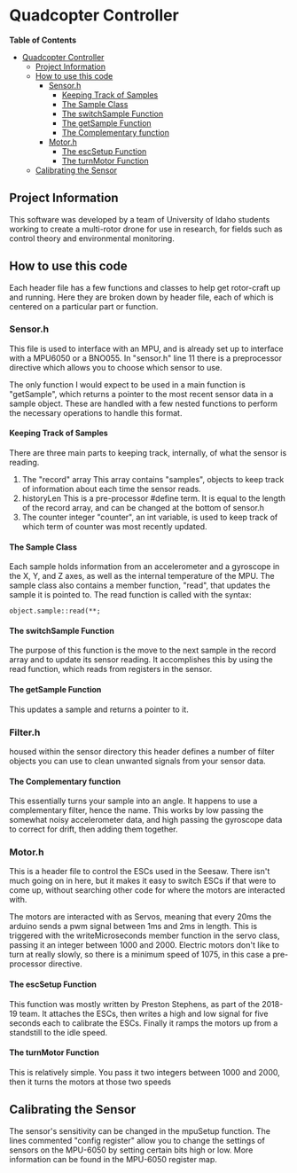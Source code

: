# Quadcopter Controller

<!-- markdown-toc start - Don't edit this section. Run M-x markdown-toc-refresh-toc -->
**Table of Contents**

- [Quadcopter Controller](#quadcopter-controller)
    - [Project Information](#project-information)
    - [How to use this code](#how-to-use-this-code)
        - [Sensor.h](#sensorh)
            - [Keeping Track of Samples](#keeping-track-of-samples)
            - [The Sample Class](#the-sample-class)
            - [The switchSample Function](#the-switchsample-function)
            - [The getSample Function](#the-getsample-function)
            - [The Complementary function](#the-complementary-function)
        - [Motor.h](#motorh)
            - [The escSetup Function](#the-escsetup-function)
            - [The turnMotor Function](#the-turnmotor-function)
    - [Calibrating the Sensor](#calibrating-the-sensor)

<!-- markdown-toc end -->


## Project Information
This software was developed by a team of University of Idaho students working to create a multi-rotor drone for use in research, for fields such as control theory and environmental monitoring.

## How to use this code
Each header file has a few functions and classes to help get rotor-craft up and running. Here they are broken down by header file, each of which is centered on a particular part or function.

### Sensor.h
This file is used to interface with an MPU, and is already set up to interface with a MPU6050 or a BNO055. In "sensor.h" line 11 there is a preprocessor directive which allows you to choose which sensor to use.

The only function I would expect to be used in a main function is "getSample", which returns a pointer to the most recent sensor data in a sample object. These are handled with a few nested functions to perform the necessary operations to handle this format.

#### Keeping Track of Samples
There are three main parts to keeping track, internally, of what the sensor is reading.
1.  The "record" array
    This array contains "samples", objects to keep track of information about each time the sensor reads.
2.  historyLen
    This is a pre-processor #define term. It is equal to the length of the record array, and can be changed at the bottom of sensor.h
3.  The counter integer
    "counter", an int variable, is used to keep track of which term of counter was most recently updated.

#### The Sample Class
Each sample holds information from an accelerometer and a gyroscope in the X, Y, and Z axes, as well as the internal temperature of the MPU. The sample class also contains a member function, "read", that updates the sample it is pointed to. The read function is called with the syntax:

    object.sample::read(**;

#### The switchSample Function
The purpose of this function is the move to the next sample in the record array and to update its sensor reading. It accomplishes this by using the read function, which reads from registers in the sensor.

#### The getSample Function
This updates a sample and returns a pointer to it.

### Filter.h
housed within the sensor directory this header defines a number of filter objects you can use to clean unwanted signals from your sensor data.

#### The Complementary function
This essentially turns your sample into an angle. It happens to use a complementary filter, hence the name. This works by low passing the somewhat noisy accelerometer data, and high passing the gyroscope data to correct for drift, then adding them together.

### Motor.h
This is a header file to control the ESCs used in the Seesaw. There isn't much going on in here, but it makes it easy to switch ESCs if that were to come up, without searching other code for where the motors are interacted with.

The motors are interacted with as Servos, meaning that every 20ms the arduino sends a pwm signal between 1ms and 2ms in length. This is triggered with the writeMicroseconds member function in the servo class, passing it an integer between 1000 and 2000. Electric motors don't like to turn at really slowly, so there is a minimum speed of 1075, in this case a pre-processor directive.

#### The escSetup Function
This function was mostly written by Preston Stephens, as part of the 2018-19 team. It attaches the ESCs, then writes a high and low signal for five seconds each to calibrate the ESCs. Finally it ramps the motors up from a standstill to the idle speed.

#### The turnMotor Function
This is relatively simple. You pass it two integers between 1000 and 2000, then it turns the motors at those two speeds

## Calibrating the Sensor
The sensor's sensitivity can be changed in the mpuSetup function. The lines commented "config register" allow you to change the settings of sensors on the MPU-6050 by setting certain bits high or low. More information can be found in the MPU-6050 register map.
